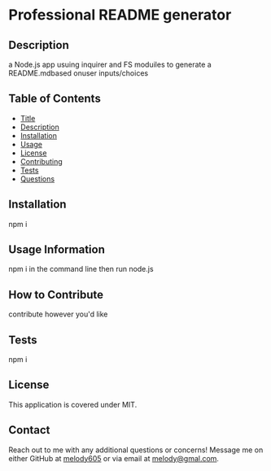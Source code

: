 # Professional README generator 




## Description

a Node.js app usuing inquirer and FS moduiles to generate a README.mdbased onuser inputs/choices

## Table of Contents

- [Title](#title)
- [Description](#description)
- [Installation](#installation)
- [Usage](#usage)
- [License](#license)
- [Contributing](#contributing)
- [Tests](#tests)
- [Questions](#questions)

## Installation

npm i

## Usage Information

npm i in the command line then run node.js 

## How to Contribute

contribute however you'd like 

## Tests

npm i

## License
This application is covered under MIT.


## Contact

Reach out to me with any additional questions or concerns!
Message me on either GitHub at [melody605](https://github.com/melody605) or via email at melody@gmal.com.
